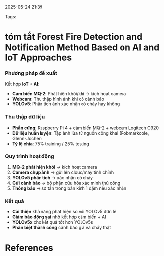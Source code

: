 2025-05-24 21:39


Tags:

# tóm tắt Forest Fire Detection and Notification Method Based on AI and IoT Approaches

### **Phương pháp đề xuất**

Kết hợp **IoT + AI**:

- **Cảm biến MQ-2**: Phát hiện khói/khí → kích hoạt camera
- **Webcam**: Thu thập hình ảnh khi có cảnh báo
- **YOLOv5**: Phân tích ảnh xác nhận có cháy hay không

### **Thu thập dữ liệu**

- **Phần cứng**: Raspberry Pi 4 + cảm biến MQ-2 + webcam Logitech C920
- **Dữ liệu huấn luyện**: Tập ảnh lửa từ nguồn công khai (Robmarkcole, Glenn-Jocher)
- **Tỷ lệ chia**: 75% training / 25% testing

### **Quy trình hoạt động**

1. **MQ-2 phát hiện khói** → kích hoạt camera
2. **Camera chụp ảnh** → gửi lên cloud/máy tính chính
3. **YOLOv5 phân tích** → xác nhận có cháy
4. **Gửi cảnh báo** → bộ phận cứu hỏa xác minh thủ công
5. **Thông báo** → sơ tán trong bán kính 1 dặm nếu xác nhận

### **Kết quả**

- **Cải thiện** khả năng phát hiện so với YOLOv5 đơn lẻ
- **Giảm báo động sai** nhờ kết hợp cảm biến + AI
- **YOLOv5x** cho kết quả tốt hơn YOLOv5s
- **Phân biệt thành công** cảnh báo giả và cháy thật

# References
